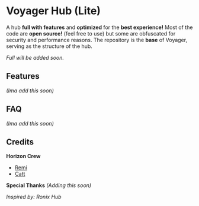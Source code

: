 
# Voyager Hub (Lite)
A hub **full with features** and **optimized** for the **best experience!** Most of the code are **open source!** (feel free to use) but some are obfuscated for security and performance reasons. The repository is the **base** of Voyager, serving as the structure of the hub.

*Full will be added soon.*


## Features

*(Ima add this soon)*

## FAQ
*(Ima add this soon)*

## Credits

**Horizon Crew**
- [Remi](https://github.com/RemieWHY)
- [Catt](https://github.com/Adampolisee)

**Special Thanks**
*(Adding this soon)*

*Inspired by: Ronix Hub*
